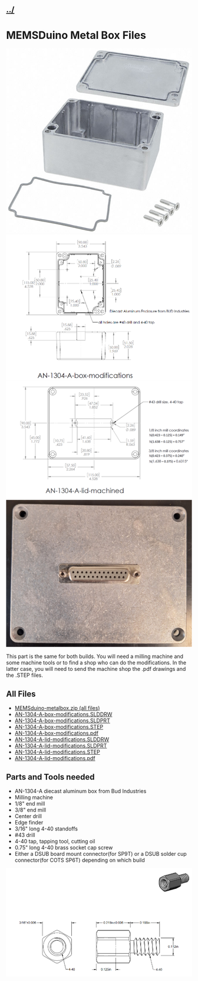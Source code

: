 ## [../](../)

# MEMSDuino Metal Box Files

[![AN-1304-A-photo.png](AN-1304-A-photo.png)](https://www.digikey.com/en/products/detail/bud-industries/AN-1304-A/5804538)
[![AN-1304-A-box-modifications.png](AN-1304-A-box-modifications.png)](AN-1304-A-box-modifications.pdf)
[![AN-1304-A-lid-modifications.png](AN-1304-A-lid-modifications.png)](AN-1304-A-lid-modifications.pdf)
![bud-box-lid-top.jpg](bud-box-lid-top.jpg)


This part is the same for both builds. You will need a milling machine and some machine tools or to find a shop who can do the modifications.  In the latter case, you will need to send the machine shop the .pdf drawings and the .STEP files.

## All Files

 - [MEMSduino-metalbox.zip (all files)](MEMSduino-metalbox.zip)
 - [AN-1304-A-box-modifications.SLDDRW](AN-1304-A-box-modifications.SLDDRW)
 - [AN-1304-A-box-modifications.SLDPRT](AN-1304-A-box-modifications.SLDPRT)
 - [AN-1304-A-box-modifications.STEP](AN-1304-A-box-modifications.STEP)
 - [AN-1304-A-box-modifications.pdf](AN-1304-A-box-modifications.pdf)
 - [AN-1304-A-lid-modifications.SLDDRW](AN-1304-A-lid-modifications.SLDDRW)
 - [AN-1304-A-lid-modifications.SLDPRT](AN-1304-A-lid-modifications.SLDPRT)
 - [AN-1304-A-lid-modifications.STEP](AN-1304-A-lid-modifications.STEP)
 - [AN-1304-A-lid-modifications.pdf](AN-1304-A-lid-modifications.pdf)

## Parts and Tools needed

 - AN-1304-A diecast aluminum box from Bud Industries
 - Milling machine 
 - 1/8" end mill
 - 3/8" end mill
 - Center drill
 - Edge finder
 - 3/16" long 4-40 standoffs
 - #43 drill
 - 4-40 tap, tapping tool, cutting oil
 - 0.75" long 4-40 brass socket cap screw
 - Either a DSUB board mount connector(for SP9T) or a DSUB solder cup connector(for COTS SP6T) depending on which build

[![standoffs.png](standoffs.png)](https://www.mcmaster.com/91075A462/)
